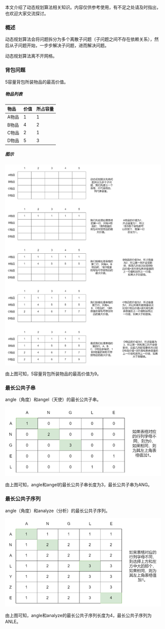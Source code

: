 本文介绍了动态规划算法相关知识。内容仅供参考使用，有不足之处请及时指出，也欢迎大家交流探讨。

### 概述

动态规划算法会将问题拆分为多个离散子问题（子问题之间不存在依赖关系），然后从子问题开始，一步步解决子问题，进而解决问题。

动态规划算法离不开网格。

### 背包问题

5容量背包所装物品的最高价值。

##### 物品列表

|物品|价值|所占容量|
|:----|:----|:----|
|A物品|1|1|
|B物品|4|2|
|C物品|2|1|
|D物品|5|3|

##### 图示

![动态规划算法-背包问题](./image/动态规划算法-背包问题.png)

由上图可知，5容量背包所装物品的最高价值为9。

### 最长公共子串

angle（角度）和angel（天使）的最长公共子串。

![动态规划算法-最长公共子串](./image/动态规划算法-最长公共子串.png)

由上图可知，angle和angel的最长公共子串长度为3，最长公共子串为ANG。

### 最长公共子序列

angle（角度）和analyze（分析）的最长公共子序列。

![动态规划算法-最长公共子序列](./image/动态规划算法-最长公共子序列.png)

由上图可知，angle和analyze的最长公共子序列长度为4，最长公共子序列为ANLE。
